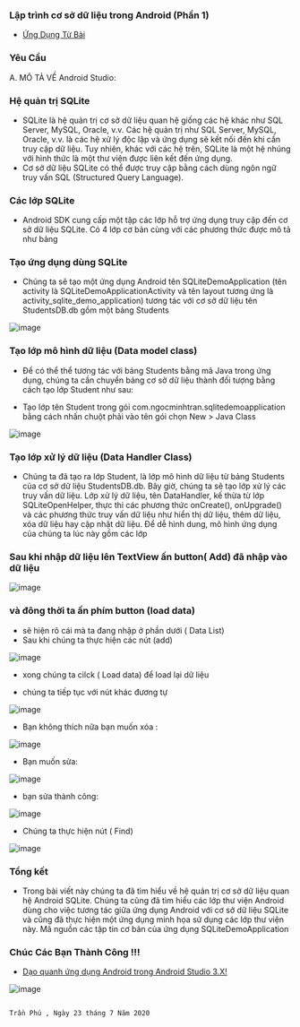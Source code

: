 ### Lập trình cơ sở dữ liệu trong Android (Phần 1)
- <a href= "https://ngocminhtran.com/2018/11/14/lap-trinh-co-so-du-lieu-trong-android-phan-1/"> Ứng Dụng Từ Bài</a>

### Yêu Cầu
A. MÔ TẢ VỀ Android Studio:

### Hệ quản trị SQLite
- SQLite là hệ quản trị cơ sở dữ liệu quan hệ giống các hệ khác như SQL Server, MySQL, Oracle, v.v. Các hệ quản trị như SQL Server, MySQL, Oracle, v.v. là các hệ xử lý độc lập và ứng dụng sẽ kết nối đến khi cần truy cập dữ liệu. Tuy nhiên, khác với các hệ trên, SQLite là một hệ nhúng với hình thức là một thư viện được liên kết đến ứng dụng.
- Cơ sở dữ liệu SQLite có thể được truy cập bằng cách dùng ngôn ngữ truy vấn SQL (Structured Query Language).
### Các lớp SQLite
- Android SDK cung cấp một tập các lớp hỗ trợ ứng dụng truy cập đến cơ sở dữ liệu SQLite. Có 4 lớp cơ bản cùng với các phương thức được mô tả như bảng

### Tạo ứng dụng dùng SQLite
- Chúng ta sẽ tạo một ứng dụng Android tên SQLiteDemoApplication (tên activity là SQLiteDemoApplicationActivity và tên layout tương ứng là activity_sqlite_demo_application) tương tác với cơ sở dữ liệu tên StudentsDB.db gồm một bảng Students 

![image](Untitled41.png)

### Tạo lớp mô hình dữ liệu (Data model class)
- Để có thể thể tương tác với bảng Students bằng mã Java trong ứng dụng, chúng ta cần chuyển bảng cơ sở dữ liệu thành đối tượng bằng cách tạo lớp Student như sau:

- Tạo lớp tên Student trong gói com.ngocminhtran.sqlitedemoapplication bằng cách nhấn chuột phải vào tên gói chọn New > Java Class

![image](Untitled42.png)

### Tạo lớp xử lý dữ liệu (Data Handler Class)
- Chúng ta đã tạo ra lớp Student, là lớp mô hình dữ liệu từ bảng Students của cơ sở dữ liệu StudentsDB.db. Bây giờ, chúng ta sẽ tạo lớp xử lý các truy vấn dữ liệu. Lớp xử lý dữ liệu, tên DataHandler, kế thừa từ lớp SQLiteOpenHelper, thực thi các phương thức onCreate(), onUpgrade() và các phương thức truy vấn dữ liệu như hiển thị dữ liệu, thêm dữ liệu, xóa dữ liệu hay cập nhật dữ liệu. Để dễ hình dung, mô hình ứng dụng của chúng ta lúc này gồm các lớp

### Sau khi nhập dữ liệu lên TextView ấn button( Add) đã nhập vào dữ liệu

![image](Untitled43.png)

### và đông thời ta ấn phím button (load data)
- sẽ hiện rõ cái mà ta đang nhập ở phần dưới ( Data List) 
- Sau khi chúng ta thực hiện các nút (add)

![image](Untitled44.png)

- xong chúng ta cilck ( Load data) để load lại dữ liệu

- chúng ta tiếp tục với nút khác đương tự
 
![image](Untitled45.png)


- Bạn không thích nữa bạn muốn xóa :

![image](Untitled46.png)

- Bạn muốn sửa:

![image](Untitled47.png)

- bạn sửa thành công:

![image](Untitled48.png)

- Chúng ta thực hiện nút ( Find)

![image](Untitled49.png)


### Tổng kết
- Trong bài viết này chúng ta đã tìm hiểu về hệ quản trị cơ sở dữ liệu quan hệ Android SQLite. Chúng ta cũng đã tìm hiểu các lớp thư viện Android dùng cho việc tương tác giữa ứng dụng Android với cơ sở dữ liệu SQLite và cũng đã thực hiện một ứng dụng minh họa sử dụng các lớp thư viện này. Mã nguồn các tập tin cơ bản của ứng dụng SQLiteDemoApplication

### Chúc Các Bạn Thành Công !!!

- <a href="https://github.com/ChanhMinions/DaoQuanhUngDungAndroid">Dạo quanh ứng dụng Android trong Android Studio 3.X!</a>

![image](ezr.png)

                                                                                  Trần Phú , Ngày 23 tháng 7 Năm 2020
